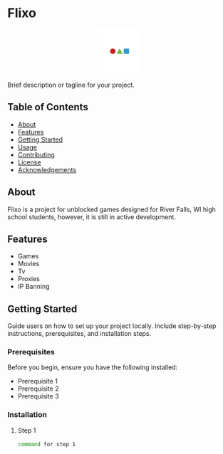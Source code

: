 # Flixo

<p align="center">
  <img src="https://raw.githubusercontent.com/PlayFlixo/playflixo/main/Images/favicon.ico" alt="Project Logo" width="100">
</p>

Brief description or tagline for your project.

## Table of Contents
- [About](#about)
- [Features](#features)
- [Getting Started](#getting-started)
- [Usage](#usage)
- [Contributing](#contributing)
- [License](#license)
- [Acknowledgements](#acknowledgements)

## About

Flixo is a project for unblocked games designed for River Falls, WI high school students, however, it is still in active development.

## Features

- Games
- Movies
- Tv
- Proxies
- IP Banning

## Getting Started

Guide users on how to set up your project locally. Include step-by-step instructions, prerequisites, and installation steps.

### Prerequisites

Before you begin, ensure you have the following installed:

- Prerequisite 1
- Prerequisite 2
- Prerequisite 3

### Installation

1. Step 1
   ```sh
   command for step 1
